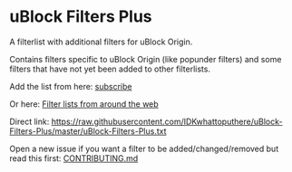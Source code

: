 # uBlock Filters Plus
A filterlist with additional filters for uBlock Origin.

Contains filters specific to uBlock Origin (like popunder filters) and some filters that have not yet been added to other filterlists.

Add the list from here: [subscribe](https://subscribe.adblockplus.org/?location=https://raw.githubusercontent.com/IDKwhattoputhere/uBlock-Filters-Plus/master/uBlock-Filters-Plus.txt&title=uBlock%20Filters%20%2B)

Or here: [Filter lists from around the web](https://github.com/gorhill/uBlock/wiki/Filter-lists-from-around-the-web)

Direct link: https://raw.githubusercontent.com/IDKwhattoputhere/uBlock-Filters-Plus/master/uBlock-Filters-Plus.txt

Open a new issue if you want a filter to be added/changed/removed but read this first: [CONTRIBUTING.md](https://github.com/IDKwhattoputhere/uBlock-Filters-Plus/blob/master/CONTRIBUTING.md)
